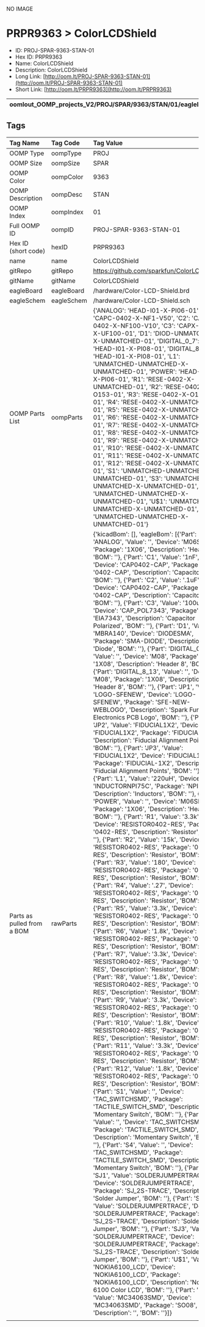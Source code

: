 


  
NO IMAGE  
# PRPR9363 > ColorLCDShield

- ID: PROJ-SPAR-9363-STAN-01
- Hex ID: PRPR9363
- Name: ColorLCDShield
- Description: ColorLCDShield
- Long Link: [http://oom.lt/PROJ-SPAR-9363-STAN-01](http://oom.lt/PROJ-SPAR-9363-STAN-01)
- Short Link: [http://oom.lt/PRPR9363](http://oom.lt/PRPR9363)
  

|oomlout_OOMP_projects_V2/PROJ/SPAR/9363/STAN/01/eagleImage.png|oomlout_OOMP_projects_V2/PROJ/SPAR/9363/STAN/01/eagleSchemImage.png|||
| :---: | :---: | :---: | :---: |

## Tags
  

|Tag Name|Tag Code|Tag Value|
| :--- | :--- | :--- |
|OOMP Type|oompType|PROJ|
|OOMP Size|oompSize|SPAR|
|OOMP Color|oompColor|9363|
|OOMP Description|oompDesc|STAN|
|OOMP Index|oompIndex|01|
|Full OOMP ID|oompID|PROJ-SPAR-9363-STAN-01|
|Hex ID (short code)|hexID|PRPR9363|
|name|name|ColorLCDShield|
|gitRepo|gitRepo|https://github.com/sparkfun/ColorLCDShield|
|gitName|gitName|ColorLCDShield|
|eagleBoard|eagleBoard|/hardware/Color-LCD-Shield.brd|
|eagleSchem|eagleSchem|/hardware/Color-LCD-Shield.sch|
|OOMP Parts List|oompParts|{'ANALOG': 'HEAD-I01-X-PI06-01', 'C1': 'CAPC-0402-X-NF1-V50', 'C2': 'CAPC-0402-X-NF100-V10', 'C3': 'CAPX-7343-X-UF100-01', 'D1': 'DIOD-UNMATCHED-X-UNMATCHED-01', 'DIGITAL_0_7': 'HEAD-I01-X-PI08-01', 'DIGITAL_8_13': 'HEAD-I01-X-PI08-01', 'L1': 'UNMATCHED-UNMATCHED-X-UNMATCHED-01', 'POWER': 'HEAD-I01-X-PI06-01', 'R1': 'RESE-0402-X-UNMATCHED-01', 'R2': 'RESE-0402-X-O153-01', 'R3': 'RESE-0402-X-O181-01', 'R4': 'RESE-0402-X-UNMATCHED-01', 'R5': 'RESE-0402-X-UNMATCHED-01', 'R6': 'RESE-0402-X-UNMATCHED-01', 'R7': 'RESE-0402-X-UNMATCHED-01', 'R8': 'RESE-0402-X-UNMATCHED-01', 'R9': 'RESE-0402-X-UNMATCHED-01', 'R10': 'RESE-0402-X-UNMATCHED-01', 'R11': 'RESE-0402-X-UNMATCHED-01', 'R12': 'RESE-0402-X-UNMATCHED-01', 'S1': 'UNMATCHED-UNMATCHED-X-UNMATCHED-01', 'S3': 'UNMATCHED-UNMATCHED-X-UNMATCHED-01', 'S4': 'UNMATCHED-UNMATCHED-X-UNMATCHED-01', 'U$1': 'UNMATCHED-UNMATCHED-X-UNMATCHED-01', 'U1': 'UNMATCHED-UNMATCHED-X-UNMATCHED-01'}|
|Parts as pulled from a BOM|rawParts|{'kicadBom': [], 'eagleBom': [{'Part': 'ANALOG', 'Value': '', 'Device': 'M06SIP', 'Package': '1X06', 'Description': 'Header 6', 'BOM': ''}, {'Part': 'C1', 'Value': '1nF', 'Device': 'CAP0402-CAP', 'Package': '0402-CAP', 'Description': 'Capacitor', 'BOM': ''}, {'Part': 'C2', 'Value': '.1uF', 'Device': 'CAP0402-CAP', 'Package': '0402-CAP', 'Description': 'Capacitor', 'BOM': ''}, {'Part': 'C3', 'Value': '100uF', 'Device': 'CAP_POL7343', 'Package': 'EIA7343', 'Description': 'Capacitor Polarized', 'BOM': ''}, {'Part': 'D1', 'Value': 'MBRA140', 'Device': 'DIODESMA', 'Package': 'SMA-DIODE', 'Description': 'Diode', 'BOM': ''}, {'Part': 'DIGITAL_0_7', 'Value': '', 'Device': 'M08', 'Package': '1X08', 'Description': 'Header 8', 'BOM': ''}, {'Part': 'DIGITAL_8_13', 'Value': '', 'Device': 'M08', 'Package': '1X08', 'Description': 'Header 8', 'BOM': ''}, {'Part': 'JP1', 'Value': 'LOGO-SFENEW', 'Device': 'LOGO-SFENEW', 'Package': 'SFE-NEW-WEBLOGO', 'Description': 'Spark Fun Electronics PCB Logo', 'BOM': ''}, {'Part': 'JP2', 'Value': 'FIDUCIAL1X2', 'Device': 'FIDUCIAL1X2', 'Package': 'FIDUCIAL-1X2', 'Description': 'Fiducial Alignment Points', 'BOM': ''}, {'Part': 'JP3', 'Value': 'FIDUCIAL1X2', 'Device': 'FIDUCIAL1X2', 'Package': 'FIDUCIAL-1X2', 'Description': 'Fiducial Alignment Points', 'BOM': ''}, {'Part': 'L1', 'Value': '220uH', 'Device': 'INDUCTORNPI75C', 'Package': 'NPI75C', 'Description': 'Inductors', 'BOM': ''}, {'Part': 'POWER', 'Value': '', 'Device': 'M06SIP', 'Package': '1X06', 'Description': 'Header 6', 'BOM': ''}, {'Part': 'R1', 'Value': '3.3k', 'Device': 'RESISTOR0402-RES', 'Package': '0402-RES', 'Description': 'Resistor', 'BOM': ''}, {'Part': 'R2', 'Value': '15k', 'Device': 'RESISTOR0402-RES', 'Package': '0402-RES', 'Description': 'Resistor', 'BOM': ''}, {'Part': 'R3', 'Value': '180', 'Device': 'RESISTOR0402-RES', 'Package': '0402-RES', 'Description': 'Resistor', 'BOM': ''}, {'Part': 'R4', 'Value': '.27', 'Device': 'RESISTOR0402-RES', 'Package': '0402-RES', 'Description': 'Resistor', 'BOM': ''}, {'Part': 'R5', 'Value': '3.3k', 'Device': 'RESISTOR0402-RES', 'Package': '0402-RES', 'Description': 'Resistor', 'BOM': ''}, {'Part': 'R6', 'Value': '1.8k', 'Device': 'RESISTOR0402-RES', 'Package': '0402-RES', 'Description': 'Resistor', 'BOM': ''}, {'Part': 'R7', 'Value': '3.3k', 'Device': 'RESISTOR0402-RES', 'Package': '0402-RES', 'Description': 'Resistor', 'BOM': ''}, {'Part': 'R8', 'Value': '1.8k', 'Device': 'RESISTOR0402-RES', 'Package': '0402-RES', 'Description': 'Resistor', 'BOM': ''}, {'Part': 'R9', 'Value': '3.3k', 'Device': 'RESISTOR0402-RES', 'Package': '0402-RES', 'Description': 'Resistor', 'BOM': ''}, {'Part': 'R10', 'Value': '1.8k', 'Device': 'RESISTOR0402-RES', 'Package': '0402-RES', 'Description': 'Resistor', 'BOM': ''}, {'Part': 'R11', 'Value': '3.3k', 'Device': 'RESISTOR0402-RES', 'Package': '0402-RES', 'Description': 'Resistor', 'BOM': ''}, {'Part': 'R12', 'Value': '1.8k', 'Device': 'RESISTOR0402-RES', 'Package': '0402-RES', 'Description': 'Resistor', 'BOM': ''}, {'Part': 'S1', 'Value': '', 'Device': 'TAC_SWITCHSMD', 'Package': 'TACTILE_SWITCH_SMD', 'Description': 'Momentary Switch', 'BOM': ''}, {'Part': 'S3', 'Value': '', 'Device': 'TAC_SWITCHSMD', 'Package': 'TACTILE_SWITCH_SMD', 'Description': 'Momentary Switch', 'BOM': ''}, {'Part': 'S4', 'Value': '', 'Device': 'TAC_SWITCHSMD', 'Package': 'TACTILE_SWITCH_SMD', 'Description': 'Momentary Switch', 'BOM': ''}, {'Part': 'SJ1', 'Value': 'SOLDERJUMPERTRACE', 'Device': 'SOLDERJUMPERTRACE', 'Package': 'SJ_2S-TRACE', 'Description': 'Solder Jumper', 'BOM': ''}, {'Part': 'SJ2', 'Value': 'SOLDERJUMPERTRACE', 'Device': 'SOLDERJUMPERTRACE', 'Package': 'SJ_2S-TRACE', 'Description': 'Solder Jumper', 'BOM': ''}, {'Part': 'SJ3', 'Value': 'SOLDERJUMPERTRACE', 'Device': 'SOLDERJUMPERTRACE', 'Package': 'SJ_2S-TRACE', 'Description': 'Solder Jumper', 'BOM': ''}, {'Part': 'U$1', 'Value': 'NOKIA6100_LCD', 'Device': 'NOKIA6100_LCD', 'Package': 'NOKIA6100_LCD', 'Description': 'Nokia 6100 Color LCD', 'BOM': ''}, {'Part': 'U1', 'Value': 'MC34063SMD', 'Device': 'MC34063SMD', 'Package': 'SO08', 'Description': '', 'BOM': ''}]}|
||||
